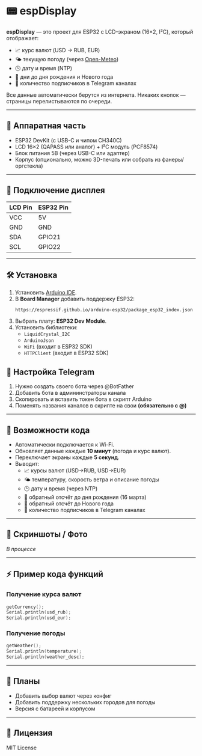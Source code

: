 # 📟 espDisplay

**espDisplay** — это проект для ESP32 с LCD-экраном (16×2, I²C), который отображает:  
- 📈 курс валют (USD → RUB, EUR)  
- 🌤 текущую погоду (через [Open-Meteo](https://open-meteo.com/))  
- 🕒 дату и время (NTP)  
- 🎉 дни до дня рождения и Нового года
- 📱 количество подписчиков в Telegram каналах

Все данные автоматически берутся из интернета. Никаких кнопок — страницы перелистываются по очереди.

---

## 🔧 Аппаратная часть
- ESP32 DevKit (с USB-C и чипом CH340C)  
- LCD 16×2 (QAPASS или аналог) + I²C модуль (PCF8574)  
- Блок питания 5В (через USB-C или адаптер)  
- Корпус (опционально, можно 3D-печать или собрать из фанеры/оргстекла)  

---

## 📲 Подключение дисплея
| LCD Pin | ESP32 Pin |
|---------|-----------|
| VCC     | 5V        |
| GND     | GND       |
| SDA     | GPIO21    |
| SCL     | GPIO22    |

---

## 🛠 Установка
1. Установить [Arduino IDE](https://www.arduino.cc/en/software).  
2. В **Board Manager** добавить поддержку ESP32:  
   ```
   https://espressif.github.io/arduino-esp32/package_esp32_index.json
   ```
3. Выбрать плату: **ESP32 Dev Module**.  
4. Установить библиотеки:  
   - `LiquidCrystal_I2C`  
   - `ArduinoJson`  
   - `WiFi` (входит в ESP32 SDK)  
   - `HTTPClient` (входит в ESP32 SDK)

## 📱 Настройка Telegram
1. Нужно создать своего бота через @BotFather
2. Добавить бота в админинстраторы канала
3. Скопировать и вставить токен бота в скрипт Arduino
4. Поменять названия каналов в скрипте на свои **(обязательно с @)**

---

## 🚀 Возможности кода
- Автоматически подключается к Wi-Fi.  
- Обновляет данные каждые **10 минут** (погода и курс валют).  
- Переключает экраны каждые **5 секунд**.  
- Выводит:
  - 📈 курсы валют (USD→RUB, USD→EUR)  
  - 🌤 температуру, скорость ветра и описание погоды  
  - 🕒 дату и время (через NTP)  
  - 🎂 обратный отсчёт до дня рождения (16 марта)  
  - 🎄 обратный отсчёт до Нового года
  - 📱 количество подписчиков в Telegram каналах

---

## 📸 Скриншоты / Фото
*В процессе*

---

## ⚡ Пример кода функций
### Получение курса валют
```cpp
getCurrency(); 
Serial.println(usd_rub);
Serial.println(usd_eur);
```

### Получение погоды
```cpp
getWeather();
Serial.println(temperature);
Serial.println(weather_desc);
```

---

## 📌 Планы
- Добавить выбор валют через конфиг  
- Добавить поддержку нескольких городов для погоды  
- Версия с батареей и корпусом  

---

## 📝 Лицензия
MIT License  
